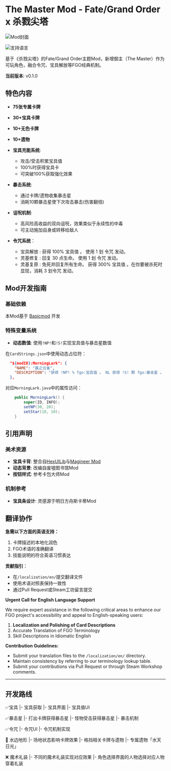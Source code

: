 # The Master Mod - Fate/Grand Order x 杀戮尖塔

![Mod封面](https://s2.loli.net/2025/01/19/rvBtxkDLKnhzsS8.png)

![支持语言](https://img.shields.io/badge/语言-中英文-9cf)

基于《杀戮尖塔》的Fate/Grand Order主题Mod，新增御主（The Master）作为可玩角色，融合令咒、宝具解放等FGO经典机制。

**当前版本**: v0.1.0

## 特色内容

- **75张专属卡牌**
- **30+宝具卡牌**
- **10+无色卡牌**
- **10+遗物**

- **宝具充能系统**: 
  - 攻击/受击积累宝具值
  - 100%时获得宝具卡
  - 可突破100%获取强化效果
- **暴击系统**:
  - 通过卡牌/遗物收集暴击星
  - 消耗10颗暴击星使下次攻击暴击(伤害翻倍)
- **诅呪机制**:
  - 高风险高收益的双向诅呪，效果类似于永续性的中毒
  - 可主动施加自身或转移给敌人
- **令咒系统**：
  - 宝具解放 : 获得 100% 宝具值 。 使用 1 划 令咒 发动。
  - 灵基修复 : 回复 30 点生命。  使用 1 划 令咒 发动。
  - 灵基复原 : 免死并回复所有生命。  获得 300% 宝具值 。在你要被杀死时显现，消耗 3 划令咒 发动。

## Mod开发指南

### 基础依赖
本Mod基于 [Basicmod](https://github.com/Alchyr/BasicMod) 开发

### 特殊变量系统

- **动态数值**: 使用`!NP!`和`!S!`实现宝具值与暴击星数值

在`CardStrings.json`中使用动态占位符：
```json
  "${modID}:MorningLark": {
    "NAME": "晨之云雀",
    "DESCRIPTION": "获得 !NP! % fgo:宝具值 。 NL 获得 !S! 颗 fgo:暴击星 。 NL 在你的回合结束时，失去 20% fgo:宝具值 NL 消耗 。"
  },
```



对应`MorningLark.java`中的属性访问：

```java
    public MorningLark() {
        super(ID, INFO);
        setNP(30, 20);
        setStar(10, 10);
    }
```





## 引用声明

### 美术资源

- **宝具卡背**: 整合自[HexUILib](https://steamcommunity.com/sharedfiles/filedetails/?id=1667206983)与[Magineer Mod](https://steamcommunity.com/sharedfiles/filedetails/?id=1667220091)
- **动态背景**: 改编自废墟图书馆Mod
- **按钮样式**: 参考卡包大师Mod

### 机制参考

- **宝具条设计**: 灵感源于明日方舟斯卡蒂Mod



## 翻译协作

**急需以下方面的英语支持：**

1. 卡牌描述的本地化润色
2. FGO术语的准确翻译
3. 技能说明的符合英语习惯表达

**贡献指引**：

- 在`/localization/en/`提交翻译文件
- 使用术语对照表保持一致性
- 通过Pull Request或Steam工坊留言提交



**Urgent Call for English Language Support**

We require expert assistance in the following critical areas to enhance our FGO project's accessibility and appeal to English-speaking users:

1. **Localization and Polishing of Card Descriptions**
2. Accurate Translation of FGO Terminology
3. Skill Descriptions in Idiomatic English

**Contribution Guidelines:**

- Submit your translation files to the `/localization/en/` directory.
- Maintain consistency by referring to our terminology lookup table.
- Submit your contributions via Pull Request or through Steam Workshop comments.



---

## 开发路线

✅宝具
	|- 宝具获取
	|- 宝具界面
	|- 宝具值UI

✅暴击星
	|- 打出卡牌获得暴击星
	|- 怪物受击获得暴击星
	|- 暴击机制

✅令咒
	|- 令咒UI
	|- 令咒机制实现

🔧 水边地形 
	|- 场地状态影响卡牌效果
	|- 格挡相关卡牌与遗物
	|- 专属遗物「水天日光」

❌ 魔术礼装
	|- 不同的魔术礼装实现对应效果
	|- 角色选择界面的人物选择对应人物穿着礼装
